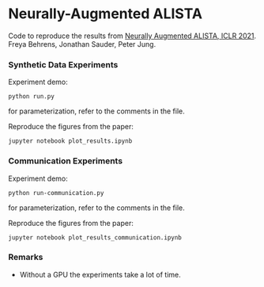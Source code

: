 # Neurally-Augmented ALISTA

Code to reproduce the results from [Neurally Augmented ALISTA, ICLR 2021](https://openreview.net/forum?id=q_S44KLQ_Aa).
Freya Behrens, Jonathan Sauder, Peter Jung.

### Synthetic Data Experiments

Experiment demo:
```
python run.py
```
for parameterization, refer to the comments in the file.

Reproduce the figures from the paper:
```
jupyter notebook plot_results.ipynb
```

### Communication Experiments

Experiment demo:
```
python run-communication.py
```
for parameterization, refer to the comments in the file.

Reproduce the figures from the paper:
```
jupyter notebook plot_results_communication.ipynb
```


### Remarks

- Without a GPU the experiments take a lot of time.





